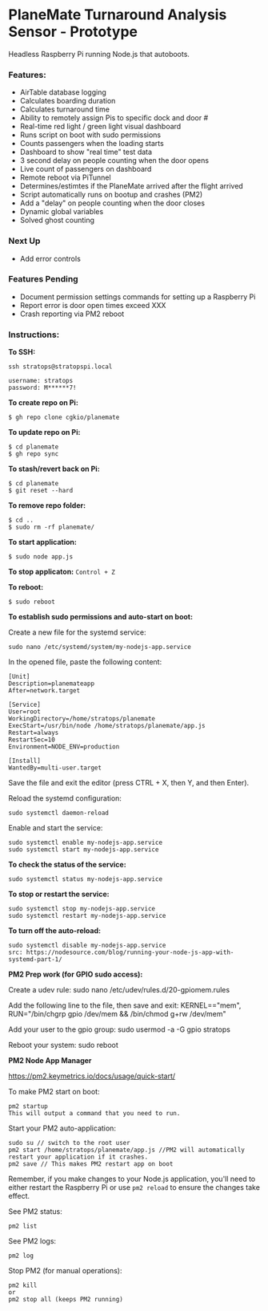# PlaneMate Turnaround Analysis Sensor - Prototype

Headless Raspberry Pi running Node.js that autoboots.

### Features:
- AirTable database logging
- Calculates boarding duration
- Calculates turnaround time
- Ability to remotely assign Pis to specific dock and door #
- Real-time red light / green light visual dashboard
- Runs script on boot with sudo permissions
- Counts passengers when the loading starts
- Dashboard to show "real time" test data
- 3 second delay on people counting when the door opens
- Live count of passengers on dashboard
- Remote reboot via PiTunnel
- Determines/estimtes if the PlaneMate arrived after the flight arrived
- Script automatically runs on bootup and crashes (PM2)
- Add a "delay" on people counting when the door closes
- Dynamic global variables
- Solved ghost counting

### Next Up
- Add error controls

### Features Pending

- Document permission settings commands for setting up a Raspberry Pi
- Report error is door open times exceed XXX
- Crash reporting via PM2 reboot

### Instructions:

**To SSH:**
```
ssh stratops@stratopspi.local
 
username: stratops
password: M******7!
```

**To create repo on Pi:**
```
$ gh repo clone cgkio/planemate
```

**To update repo on Pi:**
```
$ cd planemate
$ gh repo sync
```

**To stash/revert back on Pi:**
```
$ cd planemate
$ git reset --hard
```

**To remove repo folder:**
```
$ cd ..
$ sudo rm -rf planemate/
```

**To start application:**
```
$ sudo node app.js
```

**To stop applicaton:**
`Control + Z`

**To reboot:**
```
$ sudo reboot
```

**To establish sudo permissions and auto-start on boot:**

Create a new file for the systemd service:
```
sudo nano /etc/systemd/system/my-nodejs-app.service
```

In the opened file, paste the following content:
```
[Unit]
Description=planemateapp
After=network.target

[Service]
User=root
WorkingDirectory=/home/stratops/planemate
ExecStart=/usr/bin/node /home/stratops/planemate/app.js
Restart=always
RestartSec=10
Environment=NODE_ENV=production

[Install]
WantedBy=multi-user.target
```

Save the file and exit the editor (press CTRL + X, then Y, and then Enter).

Reload the systemd configuration:
```
sudo systemctl daemon-reload
```

Enable and start the service:
```
sudo systemctl enable my-nodejs-app.service
sudo systemctl start my-nodejs-app.service
```

**To check the status of the service:**
```
sudo systemctl status my-nodejs-app.service
```

**To stop or restart the service:**
```
sudo systemctl stop my-nodejs-app.service
sudo systemctl restart my-nodejs-app.service
```

**To turn off the auto-reload:**
```
sudo systemctl disable my-nodejs-app.service
src: https://nodesource.com/blog/running-your-node-js-app-with-systemd-part-1/
```

**PM2 Prep work (for GPIO sudo access):**

Create a udev rule:
sudo nano /etc/udev/rules.d/20-gpiomem.rules

Add the following line to the file, then save and exit:
KERNEL=="mem", RUN="/bin/chgrp gpio /dev/mem && /bin/chmod g+rw /dev/mem"

Add your user to the gpio group:
sudo usermod -a -G gpio stratops

Reboot your system:
sudo reboot

**PM2 Node App Manager**

https://pm2.keymetrics.io/docs/usage/quick-start/

To make PM2 start on boot:
```
pm2 startup
This will output a command that you need to run.
```

Start your PM2 auto-application:
```
sudo su // switch to the root user
pm2 start /home/stratops/planemate/app.js //PM2 will automatically restart your application if it crashes.
pm2 save // This makes PM2 restart app on boot
```

Remember, if you make changes to your Node.js application, you'll need to either restart the Raspberry Pi or use ```pm2 reload``` to ensure the changes take effect.

See PM2 status:
```
pm2 list
```

See PM2 logs:
```
pm2 log
```

Stop PM2 (for manual operations):
```
pm2 kill
or
pm2 stop all (keeps PM2 running)
```
